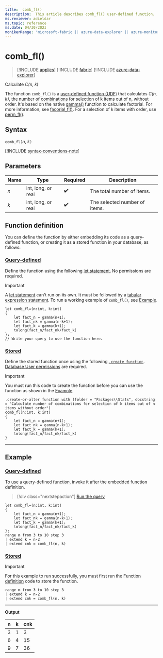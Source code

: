 ```yaml
---
title:  comb_fl()
description:  This article describes comb_fl() user-defined function.
ms.reviewer: adieldar
ms.topic: reference
ms.date: 04/30/2023
monikerRange: "microsoft-fabric || azure-data-explorer || azure-monitor || microsoft-sentinel"
---
```

# comb_fl()

>[!INCLUDE [applies](../includes/applies-to-version/applies.md)] [!INCLUDE [fabric](../includes/applies-to-version/fabric.md)] [!INCLUDE [azure-data-explorer](../includes/applies-to-version/azure-data-explorer.md)]

Calculate *C(n, k)*

The function `comb_fl()` is a [user-defined function (UDF)](../query/functions/user-defined-functions.md) that calculates *C(n, k)*, the number of [combinations](https://en.wikipedia.org/wiki/Combination) for selection of k items out of n, without order. It's based on the native [gamma()](../query/gamma-function.md) function to calculate factorial. For more information, see [facorial_fl()](factorial-fl.md). For a selection of k items with order, use [perm_fl()](perm-fl.md).

## Syntax

`comb_fl(`*n*, *k*`)`
  
[!INCLUDE [syntax-conventions-note](../includes/syntax-conventions-note.md)]

## Parameters

|Name|Type|Required|Description|
|--|--|--|--|
|*n*|int, long, or real| :heavy_check_mark:|The total number of items.|
|*k*|int, long, or real| :heavy_check_mark:|The selected number of items.|

## Function definition

You can define the function by either embedding its code as a query-defined function, or creating it as a stored function in your database, as follows:

### [Query-defined](#tab/query-defined)

Define the function using the following [let statement](../query/let-statement.md). No permissions are required.

> [!IMPORTANT]
> A [let statement](../query/let-statement.md) can't run on its own. It must be followed by a [tabular expression statement](../query/tabular-expression-statements.md). To run a working example of `comb_fl()`, see [Example](#example).

```kusto
let comb_fl=(n:int, k:int)
{
    let fact_n = gamma(n+1);
    let fact_nk = gamma(n-k+1);
    let fact_k = gamma(k+1);
    tolong(fact_n/fact_nk/fact_k)
};
// Write your query to use the function here.
```

### [Stored](#tab/stored)

Define the stored function once using the following [`.create function`](../management/create-function.md). [Database User permissions](../access-control/role-based-access-control.md) are required.

> [!IMPORTANT]
> You must run this code to create the function before you can use the function as shown in the [Example](#example).

```kusto
.create-or-alter function with (folder = "Packages\\Stats", docstring = "Calculate number of combinations for selection of k items out of n items without order")
comb_fl(n:int, k:int)
{
    let fact_n = gamma(n+1);
    let fact_nk = gamma(n-k+1);
    let fact_k = gamma(k+1);
    tolong(fact_n/fact_nk/fact_k)
}
```

---

## Example

### [Query-defined](#tab/query-defined)

To use a query-defined function, invoke it after the embedded function definition.

> [!div class="nextstepaction"]
> <a href="https://dataexplorer.azure.com/clusters/help/databases/Samples?query=H4sIAAAAAAAAA2WPwQrCMBBE7/sVc0zQorU3S7+lxJgESbKRNgdB/XdTWwjoXgb27Qw7wWToFC+jDYPg843zHn4RSU9CmVAOrNJ5ZAxwKkYleNfK/gf6Shv/zyuuMKeQ2InVf9hiVvWS3tTTpNgZMOyUIrpiQHvEnM0dHb1gHtnwFUs0N6e60N9ntlKCSx/5Abm0FffmAAAA" target="_blank">Run the query</a>

```kusto
let comb_fl=(n:int, k:int)
{
    let fact_n = gamma(n+1);
    let fact_nk = gamma(n-k+1);
    let fact_k = gamma(k+1);
    tolong(fact_n/fact_nk/fact_k)
};
range n from 3 to 10 step 3
| extend k = n-2
| extend cnk = comb_fl(n, k)
```

### [Stored](#tab/stored)

> [!IMPORTANT]
> For this example to run successfully, you must first run the [Function definition](#function-definition) code to store the function.

```kusto
range n from 3 to 10 step 3
| extend k = n-2
| extend cnk = comb_fl(n, k)
```

---

**Output**

| n | k | cnk |
|---|---|-----|
| 3 | 1 |  3  |
| 6 | 4 |  15 |
| 9 | 7 |  36 |

